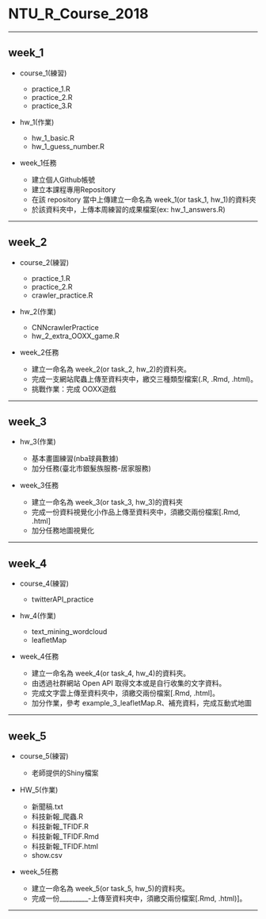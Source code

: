 # NTU_R_Course_2018
***
## week_1

* course_1(練習)
  - practice_1.R
  - practice_2.R
  - practice_3.R

* hw_1(作業)
  - hw_1_basic.R
  - hw_1_guess_number.R
  
* week_1任務
  - 建立個人Github帳號
  - 建立本課程專用Repository
  - 在該 repository 當中上傳建立一命名為 week_1(or task_1, hw_1)的資料夾
  - 於該資料夾中，上傳本周練習的成果檔案(ex: hw_1_answers.R)
  
***
## week_2

* course_2(練習)
  - practice_1.R
  - practice_2.R
  - crawler_practice.R
  
* hw_2(作業)
  - CNNcrawlerPractice
  - hw_2_extra_OOXX_game.R
  
* week_2任務
  - 建立一命名為 week_2(or task_2, hw_2)的資料夾。
  - 完成一支網站爬蟲上傳至資料夾中，繳交三種類型檔案(.R, .Rmd, .html)。
  - 挑戰作業：完成 OOXX遊戲

***
## week_3

* hw_3(作業)
    - 基本畫圖練習(nba球員數據) 
    - 加分任務(臺北市銀髮族服務-居家服務)

* week_3任務
    - 建立一命名為 week_3(or task_3, hw_3)的資料夾
    - 完成一份資料視覺化小作品上傳至資料夾中，須繳交兩份檔案[.Rmd, .html]
    - 加分任務地圖視覺化

***
## week_4

* course_4(練習)
  - twitterAPI_practice
  
* hw_4(作業)
  - text_mining_wordcloud 
  - leafletMap 
  
* week_4任務
  - 建立一命名為 week_4(or task_4, hw_4)的資料夾。
  - 由透過社群網站 Open API 取得文本或是自行收集的文字資料。
  - 完成文字雲上傳至資料夾中，須繳交兩份檔案[.Rmd, .html]。
  - 加分作業，參考 example_3_leafletMap.R、補充資料，完成互動式地圖

***
## week_5

* course_5(練習)
    - 老師提供的Shiny檔案

* HW_5(作業)
    - 新聞稿.txt
    - 科技新報_爬蟲.R
    - 科技新報_TFIDF.R
    - 科技新報_TFIDF.Rmd
    - 科技新報_TFIDF.html 
    - show.csv

* week_5任務
  - 建立一命名為 week_5(or task_5, hw_5)的資料夾。
  - 完成一份_________-上傳至資料夾中，須繳交兩份檔案[.Rmd, .html)]。
  
***


